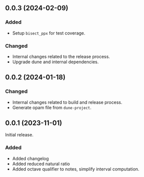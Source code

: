 ## 0.0.3 (2024-02-09)

### Added

- Setup `bisect_ppx` for test coverage.

### Changed

- Internal changes related to the release process.
- Upgrade dune and internal dependencies.

## 0.0.2 (2024-01-18)

### Changed

- Internal changes related to build and release process.
- Generate opam file from `dune-project`.

## 0.0.1 (2023-11-01)

Initial release.

### Added

- Added changelog
- Added reduced natural ratio
- Added octave qualifier to notes, simplify interval computation.
